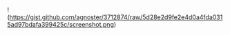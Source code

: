 !(https://gist.github.com/agnoster/3712874/raw/5d28e2d9fe2e4d0a4fda0315ad97bdafa399425c/screenshot.png)
